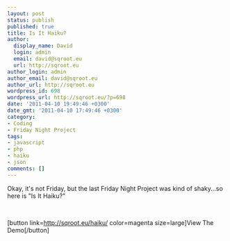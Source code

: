 ```yaml
---
layout: post
status: publish
published: true
title: Is It Haiku?
author:
  display_name: David
  login: admin
  email: david@sqroot.eu
  url: http://sqroot.eu
author_login: admin
author_email: david@sqroot.eu
author_url: http://sqroot.eu
wordpress_id: 698
wordpress_url: http://sqroot.eu/?p=698
date: '2011-04-10 19:49:46 +0300'
date_gmt: '2011-04-10 17:49:46 +0300'
category:
- Coding
- Friday Night Project
tags:
- javascript
- php
- haiku
- json
comments: []
---
```


Okay, it&#039;s not Friday, but the last Friday Night Project was kind of shaky...so here is &quot;Is It Haiku?&quot;


&nbsp;


[button link=http://sqroot.eu/haiku/ color=magenta size=large]View The Demo[/button]


&nbsp;

